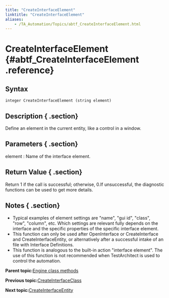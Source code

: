 ```yaml
--- 
title: "CreateInterfaceElement"
linktitle: "CreateInterfaceElement"
aliases: 
    - /TA_Automation/Topics/abtf_CreateInterfaceElement.html
---
```

# CreateInterfaceElement {#abtf_CreateInterfaceElement .reference}

## Syntax

`integer CreateInterfaceElement (string element)`

## Description { .section}

Define an element in the current entity, like a control in a window.

## Parameters { .section}

element
:   Name of the interface element.

## Return Value { .section}

Return 1 if the call is successful; otherwise, 0.If unsuccessful, the diagnostic functions can be used to get more details.

## Notes { .section}

-   Typical examples of element settings are "name", "gui id", "class", "row", "column", etc. Which settings are relevant fully depends on the interface and the specific properties of the specific interface element.
-   This function can only be used after OpenInterface or CreateInterface and CreateInterfaceEntity, or alternatively after a successful intake of an file with Interface Definitions.
-   This function is analogous to the built-in action "interface element". The use of this function is not recommended when TestArchitect is used to control the automation.

**Parent topic:**[Engine class methods](../../TA_Automation/Topics/abtf_Engine_classes.html)

**Previous topic:**[CreateInterfaceClass](../../TA_Automation/Topics/abtf_CreateInterfaceClass.html)

**Next topic:**[CreateInterfaceEntity](../../TA_Automation/Topics/abtf_CreateInterfaceEntity.html)

